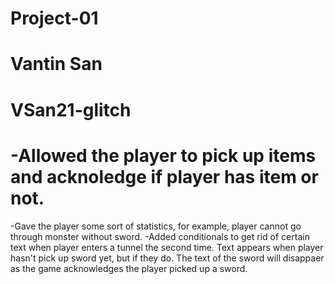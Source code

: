 # Project-01

# Vantin San

# VSan21-glitch

# -Allowed the player to pick up items and acknoledge if player has item or not.
-Gave the player some sort of statistics, for example, player cannot go through monster without sword.
-Added conditionals to get rid of certain text when player enters a tunnel the second time. Text appears when player hasn't pick up sword yet, but if they do. The text of the sword will disappaer as the game acknowledges the player picked up a sword. 
